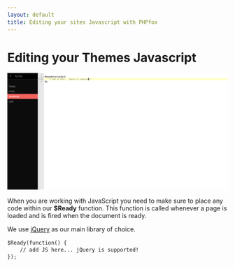 ```yaml
---
layout: default
title: Editing your sites Javascript with PHPfox
---
```

# Editing your Themes Javascript
![](/assets/img/editing-javascript.png)

When you are working with JavaScript you need to make sure to place any code within our **$Ready** function. This function is called
whenever a page is loaded and is fired when the document is ready.

We use [jQuery](https://jquery.com/) as our main library of choice.

<pre><code class="javascript">$Ready(function() {
	// add JS here... jQuery is supported!
});
</code></pre>